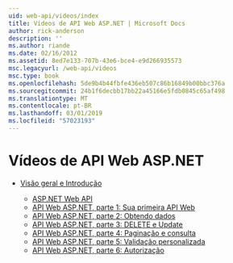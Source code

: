 ```yaml
---
uid: web-api/videos/index
title: Vídeos de API Web ASP.NET | Microsoft Docs
author: rick-anderson
description: ''
ms.author: riande
ms.date: 02/16/2012
ms.assetid: 8ed7e133-707b-43e6-bce4-e9d266935573
msc.legacyurl: /web-api/videos
msc.type: book
ms.openlocfilehash: 5de9b4b44fbfe436eb507c86b16849b00bbc376a
ms.sourcegitcommit: 24b1f6decbb17bb22a45166e5fdb0845c65af498
ms.translationtype: MT
ms.contentlocale: pt-BR
ms.lasthandoff: 03/01/2019
ms.locfileid: "57023193"
---
```

<a name="aspnet-web-api-videos"></a>Vídeos de API Web ASP.NET
====================
- [Visão geral e Introdução](getting-started/index.md)

    - [ASP.NET Web API](getting-started/aspnet-web-api.md)
    - [API Web ASP.NET, parte 1: Sua primeira API Web](getting-started/your-first-web-api.md)
    - [API Web ASP.NET, parte 2: Obtendo dados](getting-started/getting-data.md)
    - [API Web ASP.NET, parte 3: DELETE e Update](getting-started/delete-and-update.md)
    - [API Web ASP.NET, parte 4: Paginação e consulta](getting-started/paging-and-querying.md)
    - [API Web ASP.NET, parte 5: Validação personalizada](getting-started/custom-validation.md)
    - [API Web ASP.NET, parte 6: Autorização](getting-started/authorization.md)
